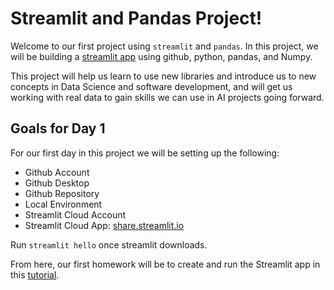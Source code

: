 # **Streamlit and Pandas Project!**
Welcome to our first project using ```streamlit``` and ```pandas```. In this project, we will be building a [streamlit app](https://streamlit.io/gallery) using github, python, pandas, and Numpy.

This project will help us learn to use new libraries and introduce us to new concepts in Data Science and software development, and will get us working with real data to gain skills we can use in AI projects going forward. 

## **Goals for Day 1**

For our first day in this project we will be setting up the following:
* Github Account
* Github Desktop
* Github Repository
* Local Environment
* Streamlit Cloud Account
* Streamlit Cloud App: [share.streamlit.io](https://share.streamlit.io/)

Run ```streamlit hello``` once streamlit downloads.

From here, our first homework will be to create and run the Streamlit app in this [tutorial](https://docs.streamlit.io/library/get-started/create-an-app).